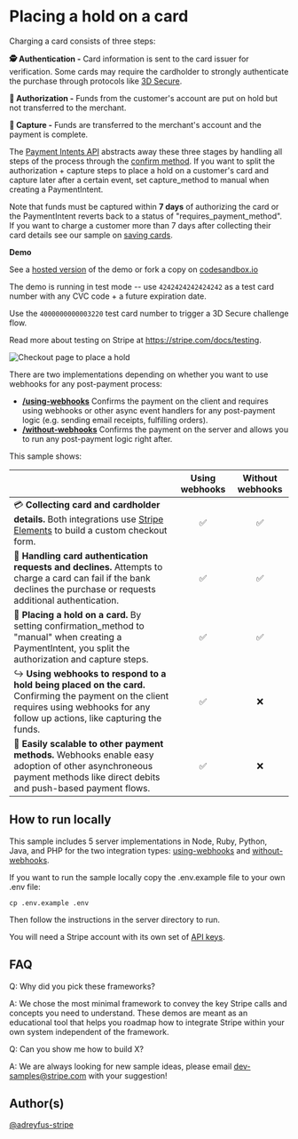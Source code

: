 # Placing a hold on a card
Charging a card consists of three steps:

**🕵️ Authentication -** Card information is sent to the card issuer for verification. Some cards may require the cardholder to strongly authenticate the purchase through protocols like [3D Secure](https://stripe.com/ie/guides/3d-secure-2). 

**💁 Authorization -** Funds from the customer's account are put on hold but not transferred to the merchant. 

**💸 Capture -** Funds are transferred to the merchant's account and the payment is complete.

The [Payment Intents API](https://stripe.com/docs/api/payment_intents) abstracts away these three stages by handling all steps of the process through the [confirm method](https://stripe.com/docs/api/payment_intents/confirm). If you want to split the authorization + capture steps to place a hold on a customer's card and capture later after a certain event, set capture_method to manual when creating a PaymentIntent.

Note that funds must be captured within **7 days** of authorizing the card or the PaymentIntent reverts back to a status of "requires_payment_method". If you want to charge a customer more than 7 days after collecting their card details see our sample on [saving cards](https://github.com/stripe-samples/saving-card-without-payment).

**Demo**

See a [hosted version](https://nbzjj.sse.codesandbox.io/) of the demo or fork a copy on [codesandbox.io](https://codesandbox.io/s/stripe-sample-placing-a-hold-nbzjj)

The demo is running in test mode -- use `4242424242424242` as a test card number with any CVC code + a future expiration date.

Use the `4000000000003220` test card number to trigger a 3D Secure challenge flow.

Read more about testing on Stripe at https://stripe.com/docs/testing.

<img src="./placing-hold-preview.png" alt="Checkout page to place a hold" align="center">

There are two implementations depending on whether you want to use webhooks for any post-payment process: 
* **[/using-webhooks](/using-webhooks)** Confirms the payment on the client and requires using webhooks or other async event handlers for any post-payment logic (e.g. sending email receipts, fulfilling orders). 
* **[/without-webhooks](/without-webhooks)** Confirms the payment on the server and allows you to run any post-payment logic right after.

This sample shows:
<!-- prettier-ignore -->
|     | Using webhooks | Without webhooks
:--- | :---: | :---:
💳 **Collecting card and cardholder details.** Both integrations use [Stripe Elements](https://stripe.com/docs/stripe-js) to build a custom checkout form. | ✅  | ✅ |
🙅 **Handling card authentication requests and declines.** Attempts to charge a card can fail if the bank declines the purchase or requests additional authentication.  | ✅  | ✅ |
💁 **Placing a hold on a card.** By setting confirmation_method to "manual" when creating a PaymentIntent, you split the authorization and capture steps. | ✅ | ✅ |
↪️ **Using webhooks to respond to a hold being placed on the card.** Confirming the payment on the client requires using webhooks for any follow up actions, like capturing the funds. | ✅ | ❌ |
🏦 **Easily scalable to other payment methods.** Webhooks enable easy adoption of other asynchroneous payment methods like direct debits and push-based payment flows. | ✅ | ❌ |


## How to run locally
This sample includes 5 server implementations in Node, Ruby, Python, Java, and PHP for the two integration types: [using-webhooks](/using-webhooks) and [without-webhooks](/without-webhooks). 

If you want to run the sample locally copy the .env.example file to your own .env file: 

```
cp .env.example .env
```

Then follow the instructions in the server directory to run.

You will need a Stripe account with its own set of [API keys](https://stripe.com/docs/development#api-keys).


## FAQ
Q: Why did you pick these frameworks?

A: We chose the most minimal framework to convey the key Stripe calls and concepts you need to understand. These demos are meant as an educational tool that helps you roadmap how to integrate Stripe within your own system independent of the framework.

Q: Can you show me how to build X?

A: We are always looking for new sample ideas, please email dev-samples@stripe.com with your suggestion!

## Author(s)
[@adreyfus-stripe](https://twitter.com/adrind)
